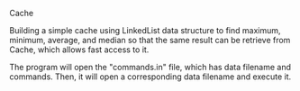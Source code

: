 Cache

Building a simple cache using LinkedList data structure to find maximum, minimum, average, and median 
so that the same result can be retrieve from Cache, which allows fast access to it.

The program will open the "commands.in" file, which has data filename and commands. 
Then, it will open a corresponding data filename and execute it.
